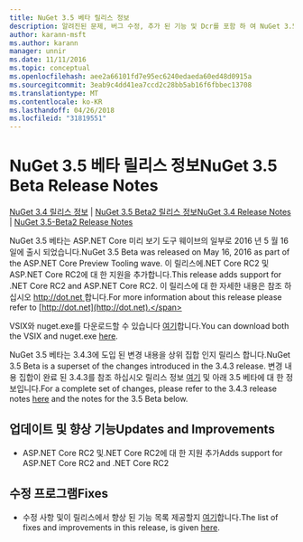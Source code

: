 ```yaml
---
title: NuGet 3.5 베타 릴리스 정보
description: 알려진된 문제, 버그 수정, 추가 된 기능 및 Dcr를 포함 하 여 NuGet 3.5 베타에 대 한 릴리스 정보입니다.
author: karann-msft
ms.author: karann
manager: unnir
ms.date: 11/11/2016
ms.topic: conceptual
ms.openlocfilehash: aee2a66101fd7e95ec6240edaeda60ed48d0915a
ms.sourcegitcommit: 3eab9c4dd41ea7ccd2c28bb5ab16f6fbbec13708
ms.translationtype: MT
ms.contentlocale: ko-KR
ms.lasthandoff: 04/26/2018
ms.locfileid: "31819551"
---
```

# <a name="nuget-35-beta-release-notes"></a><span data-ttu-id="1a417-103">NuGet 3.5 베타 릴리스 정보</span><span class="sxs-lookup"><span data-stu-id="1a417-103">NuGet 3.5 Beta Release Notes</span></span>

<span data-ttu-id="1a417-104">[NuGet 3.4 릴리스 정보](../release-notes/nuget-3.4.md) | [NuGet 3.5 Beta2 릴리스 정보](../release-notes/nuget-3.5-Beta2.md)</span><span class="sxs-lookup"><span data-stu-id="1a417-104">[NuGet 3.4 Release Notes](../release-notes/nuget-3.4.md) | [NuGet 3.5-Beta2 Release Notes](../release-notes/nuget-3.5-Beta2.md)</span></span>

<span data-ttu-id="1a417-105">NuGet 3.5 베타는 ASP.NET Core 미리 보기 도구 웨이브의 일부로 2016 년 5 월 16 일에 출시 되었습니다.</span><span class="sxs-lookup"><span data-stu-id="1a417-105">NuGet 3.5 Beta was released on May 16, 2016 as part of the ASP.NET Core Preview Tooling wave.</span></span> <span data-ttu-id="1a417-106">이 릴리스에.NET Core RC2 및 ASP.NET Core RC2에 대 한 지원을 추가합니다.</span><span class="sxs-lookup"><span data-stu-id="1a417-106">This release adds support for .NET Core RC2 and ASP.NET Core RC2.</span></span> <span data-ttu-id="1a417-107">이 릴리스에 대 한 자세한 내용은 참조 하십시오 [ http://dot.net ](http://dot.net)합니다.</span><span class="sxs-lookup"><span data-stu-id="1a417-107">For more information about this release please refer to [http://dot.net](http://dot.net).</span></span>

<span data-ttu-id="1a417-108">VSIX와 nuget.exe를 다운로드할 수 있습니다 [여기](https://dist.nuget.org/index.html)합니다.</span><span class="sxs-lookup"><span data-stu-id="1a417-108">You can download both the VSIX and nuget.exe [here](https://dist.nuget.org/index.html).</span></span>

<span data-ttu-id="1a417-109">NuGet 3.5 베타는 3.4.3에 도입 된 변경 내용을 상위 집합 인지 릴리스 합니다.</span><span class="sxs-lookup"><span data-stu-id="1a417-109">NuGet 3.5 Beta is a superset of the changes introduced in the 3.4.3 release.</span></span> <span data-ttu-id="1a417-110">변경 내용 집합이 완료 된 3.4.3를 참조 하십시오 릴리스 정보 [여기](https://github.com/NuGet/Home/issues?q=is%3Aissue+milestone%3A3.4.3+is%3Aclosed) 및 아래 3.5 베타에 대 한 정보입니다.</span><span class="sxs-lookup"><span data-stu-id="1a417-110">For a complete set of changes, please refer to the 3.4.3 release notes [here](https://github.com/NuGet/Home/issues?q=is%3Aissue+milestone%3A3.4.3+is%3Aclosed) and the notes for the 3.5 Beta below.</span></span>

## <a name="updates-and-improvements"></a><span data-ttu-id="1a417-111">업데이트 및 향상 기능</span><span class="sxs-lookup"><span data-stu-id="1a417-111">Updates and Improvements</span></span>

* <span data-ttu-id="1a417-112">ASP.NET Core RC2 및.NET Core RC2에 대 한 지원 추가</span><span class="sxs-lookup"><span data-stu-id="1a417-112">Adds support for ASP.NET Core RC2 and .NET Core RC2</span></span>

## <a name="fixes"></a><span data-ttu-id="1a417-113">수정 프로그램</span><span class="sxs-lookup"><span data-stu-id="1a417-113">Fixes</span></span>

* <span data-ttu-id="1a417-114">수정 사항 및이 릴리스에서 향상 된 기능 목록 제공할지 [여기](https://github.com/NuGet/Home/issues?q=is%3Aissue+milestone%3A%223.5+Beta%22+is%3Aclosed)합니다.</span><span class="sxs-lookup"><span data-stu-id="1a417-114">The list of fixes and improvements in this release, is given [here](https://github.com/NuGet/Home/issues?q=is%3Aissue+milestone%3A%223.5+Beta%22+is%3Aclosed).</span></span>